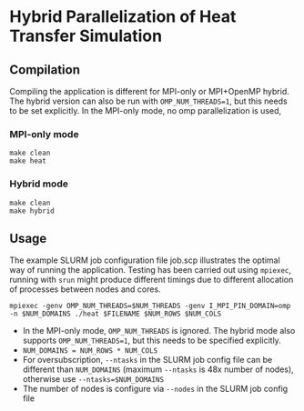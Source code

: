 # Hybrid Parallelization of Heat Transfer Simulation

## Compilation

Compiling the application is different for MPI-only or MPI+OpenMP hybrid. The hybrid version can  also be run with `OMP_NUM_THREADS=1`, but this needs to be set explicitly. In the MPI-only mode, no omp parallelization is used,

### MPI-only mode

```
make clean
make heat
```

### Hybrid mode

```
make clean
make hybrid
```

## Usage

The example SLURM job configuration file job.scp illustrates the optimal way of running the application. Testing has been carried out using `mpiexec`, running with `srun` might produce different timings due to different allocation of processes between nodes and cores.

```
mpiexec -genv OMP_NUM_THREADS=$NUM_THREADS -genv I_MPI_PIN_DOMAIN=omp -n $NUM_DOMAINS ./heat $FILENAME $NUM_ROWS $NUM_COLS
```

* In the MPI-only mode, `OMP_NUM_THREADS` is ignored. The hybrid mode also supports `OMP_NUM_THREADS=1`, but this needs to be specified explicitly.
* `NUM_DOMAINS = NUM_ROWS * NUM_COLS`
* For oversubscription, `--ntasks` in the SLURM job config file can be different than `NUM_DOMAINS` (maximum `--ntasks` is 48x number of nodes), otherwise use `--ntasks=$NUM_DOMAINS` 
* The number of nodes is configure via `--nodes` in the SLURM job config file
